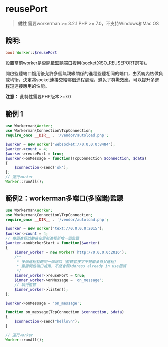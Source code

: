 # reusePort
> **備註**
> 需要workerman >= 3.2.1 PHP >= 7.0，不支持Windows和Mac OS

## 說明:

```php
bool Worker::$reusePort
```

設置當前worker是否開啟監聽端口複用(socket的SO_REUSEPORT選項)。

開啟監聽端口複用後允許多個無親緣關係的進程監聽相同的端口，由系統內核做負載均衡，決定將socket連接交給哪個進程處理，避免了群驚效應，可以提升多進程短連接應用的性能。

**注意：** 此特性需要PHP版本>=7.0

## 範例 1

```php
use Workerman\Worker;
use Workerman\Connection\TcpConnection;
require_once __DIR__ . '/vendor/autoload.php';

$worker = new Worker('websocket://0.0.0.0:8484');
$worker->count = 4;
$worker->reusePort = true;
$worker->onMessage = function(TcpConnection $connection, $data)
{
    $connection->send('ok');
};
// 運行worker
Worker::runAll();
```

## 範例2：workerman多端口(多協議)監聽
```php
use Workerman\Worker;
use Workerman\Connection\TcpConnection;
require_once __DIR__ . '/vendor/autoload.php';

$worker = new Worker('text://0.0.0.0:2015');
$worker->count = 4;
// 每個進程啟動後在當前進程新增一個監聽
$worker->onWorkerStart = function($worker)
{
    $inner_worker = new Worker('http://0.0.0.0:2016');
    /**
     * 多個進程監聽同一個端口（監聽套接字不是繼承自父進程）
     * 需要開啟端口複用，不然會報Address already in use錯誤
     */
    $inner_worker->reusePort = true;
    $inner_worker->onMessage = 'on_message';
    // 執行監聽
    $inner_worker->listen();
};

$worker->onMessage = 'on_message';

function on_message(TcpConnection $connection, $data)
{
    $connection->send("hello\n");
}

// 運行worker
Worker::runAll();
```
